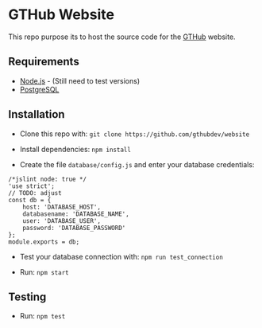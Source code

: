 # GTHub Website

This repo purpose its to host the source code for the [GTHub](https://gthub.eu) website.

## Requirements

* [Node.js](https://nodejs.org) - (Still need to test versions)
* [PostgreSQL](https://www.postgresql.org/)

## Installation

* Clone this repo with:
`git clone https://github.com/gthubdev/website`

* Install dependencies:
`npm install`

* Create the file `database/config.js` and enter your database credentials:
```
/*jslint node: true */
'use strict';
// TODO: adjust
const db = {
	host: 'DATABASE_HOST',
	databasename: 'DATABASE_NAME',
	user: 'DATABASE_USER',
	password: 'DATABASE_PASSWORD'
};
module.exports = db;
```

* Test your database connection with:
`npm run test_connection`

* Run:
`npm start`

## Testing
* Run:
`npm test`
